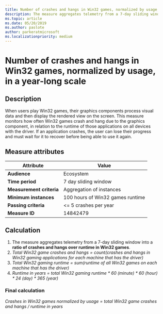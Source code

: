 ```yaml
---
title: Number of crashes and hangs in Win32 games, normalized by usage, in a year-long scale
description: The measure aggregates telemetry from a 7-day sliding window into a ratio of crashes and hangs over runtime in Win32 games.
ms.topic: article
ms.date: 05/20/2019
ms.author: paslote
author: parkeratmicrosoft
ms.localizationpriority: medium
---
```


# Number of crashes and hangs in Win32 games, normalized by usage, in a year-long scale

## Description

When users play Win32 games, their graphics components process visual data and then display the rendered view on the screen. This measure monitors how often Win32 games crash and hang due to the graphics component, in relation to the runtime of those applications on all devices with the driver. If an application crashes, the user can lose their progress and must wait for it to recover before being able to use it again.

## Measure attributes

|Attribute|Value|
|----|----|
|**Audience**|Ecosystem|
|**Time period**|7 day sliding window|
|**Measurement criteria**|Aggregation of instances|
|**Minimum instances**|100 hours of Win32 games runtime|
|**Passing criteria**|<= 5 crashes per year|
|**Measure ID**|14842479|

## Calculation

1. The measure aggregates telemetry from a 7-day sliding window into a **ratio of crashes and hangs over runtime in Win32 games**.
2. *Total Win32 game crashes and hangs = count(crashes and hangs in Win32 gaming applications for each machine that has the driver)*
3. *Total Win32 gaming runtime = sum(runtime of all Win32 games on each machine that has the driver)*
4. *Runtime in years = total Win32 gaming runtime \* 60 (minute) \* 60 (hour) \* 24 (day) \* 365 (year)*

### Final calculation

*Crashes in Win32 games normalized by usage = total Win32 game crashes and hangs / runtime in years*
